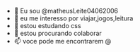 - 👋 Eu sou @matheusLeite04062006
- 👀 eu me interesso por viajar,jogos,leitura
- 🌱 estou estudando css
- 💞️ estou procurando colaborar
- 📫 voce pode me encontrarem @


